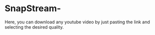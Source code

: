 # SnapStream-
Here, you can download any youtube video by just pasting the link and selecting the desired quality.
